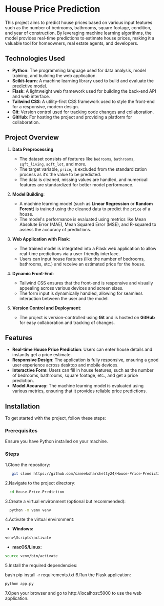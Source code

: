 # House Price Prediction

This project aims to predict house prices based on various input features such as the number of bedrooms, bathrooms, square footage, condition, and year of construction. By leveraging machine learning algorithms, the model provides real-time predictions to estimate house prices, making it a valuable tool for homeowners, real estate agents, and developers.

## Technologies Used

- **Python**: The programming language used for data analysis, model training, and building the web application.
- **Scikit-learn**: A machine learning library used to build and evaluate the predictive model.
- **Flask**: A lightweight web framework used for building the back-end API and web interface.
- **Tailwind CSS**: A utility-first CSS framework used to style the front-end for a responsive, modern design.
- **Git**: Version control used for tracking code changes and collaboration.
- **GitHub**: For hosting the project and providing a platform for collaboration.

## Project Overview

1. **Data Preprocessing**:
   - The dataset consists of features like `bedrooms`, `bathrooms`, `sqft_living`, `sqft_lot`, and more.
   - The target variable, `price`, is excluded from the standardization process as it’s the value to be predicted.
   - The data is cleaned, missing values are handled, and numerical features are standardized for better model performance.

2. **Model Building**:
   - A machine learning model (such as **Linear Regression** or **Random Forest**) is trained using the cleaned data to predict the `price` of a house.
   - The model's performance is evaluated using metrics like Mean Absolute Error (MAE), Mean Squared Error (MSE), and R-squared to assess the accuracy of predictions.

3. **Web Application with Flask**:
   - The trained model is integrated into a Flask web application to allow real-time predictions via a user-friendly interface.
   - Users can input house features (like the number of bedrooms, bathrooms, etc.) and receive an estimated price for the house.

4. **Dynamic Front-End**:
   - Tailwind CSS ensures that the front-end is responsive and visually appealing across various devices and screen sizes.
   - The form input is dynamically handled, allowing for seamless interaction between the user and the model.

5. **Version Control and Deployment**:
   - The project is version-controlled using **Git** and is hosted on **GitHub** for easy collaboration and tracking of changes.

## Features

- **Real-time House Price Prediction**: Users can enter house details and instantly get a price estimate.
- **Responsive Design**: The application is fully responsive, ensuring a good user experience across desktop and mobile devices.
- **Interactive Form**: Users can fill in house features, such as the number of bedrooms, bathrooms, square footage, etc., and get a price prediction.
- **Model Accuracy**: The machine learning model is evaluated using various metrics, ensuring that it provides reliable price predictions.

## Installation

To get started with the project, follow these steps:

### Prerequisites

Ensure you have Python installed on your machine.

### Steps

1.Clone the repository:
```bash
   git clone https://github.com/sameeksharshetty24/House-Price-Prediction.git
```
2.Navigate to the project directory:
```bash
  cd House-Price-Prediction
```
3.Create a virtual environment (optional but recommended):
```bash
  python -m venv venv
```
4.Activate the virtual environment:
- **Windows:**
```bash
venv\Scripts\activate
```
- **macOS/Linux:**
```bash
source venv/bin/activate
```
5.Install the required dependencies:

bash
pip install -r requirements.txt
6.Run the Flask application:
```bash
python app.py
```
7.Open your browser and go to http://localhost:5000 to use the web application.
